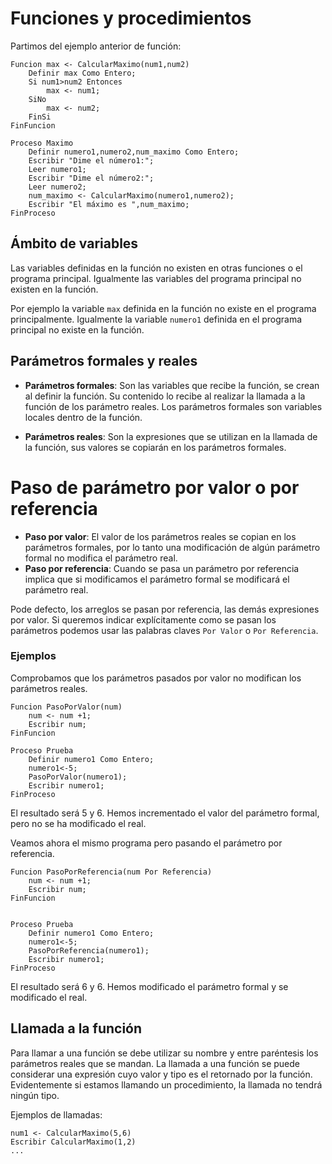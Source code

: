 # Funciones  y procedimientos

Partimos del ejemplo anterior de función:

	Funcion max <- CalcularMaximo(num1,num2)
		Definir max Como Entero;
		Si num1>num2 Entonces
			max <- num1;
		SiNo
			max <- num2;
		FinSi
	FinFuncion	

	Proceso Maximo
		Definir numero1,numero2,num_maximo Como Entero;
		Escribir "Dime el número1:";
		Leer numero1;
		Escribir "Dime el número2:";
		Leer numero2;
		num_maximo <- CalcularMaximo(numero1,numero2);
		Escribir "El máximo es ",num_maximo;
	FinProceso


## Ámbito de variables

Las variables definidas en la función no existen en otras funciones o el programa principal. Igualmente las variables del programa principal no existen en la función.

Por ejemplo la variable `max` definida en la función no existe en el programa principalmente. Igualmente la variable `numero1` definida en el programa principal no existe en la función.


## Parámetros formales y reales

* **Parámetros formales**: Son las variables que recibe la función, se crean al definir la función. Su contenido lo recibe al realizar la llamada a la función de los parámetro reales. Los parámetros formales son variables locales dentro de la función.

* **Parámetros reales**: Son la expresiones que se utilizan en la llamada de la función, sus valores se copiarán en los parámetros formales.

# Paso de parámetro por valor o por referencia

* **Paso por valor**: El valor de los parámetros reales se copian en los parámetros formales, por lo tanto una modificación de algún parámetro formal no modifica el parámetro real.
* **Paso por referencia**: Cuando se pasa un parámetro por referencia implica que si modificamos el parámetro formal se modificará el parámetro real.

Pode defecto, los arreglos se pasan por referencia, las demás expresiones por valor. 
Si queremos indicar explícitamente como se pasan los parámetros podemos usar las palabras claves `Por Valor` o `Por Referencia`.

### Ejemplos

Comprobamos que los parámetros pasados por valor no modifican los parámetros reales.

	Funcion PasoPorValor(num)
		num <- num +1;
		Escribir num;
	FinFuncion	

	Proceso Prueba
		Definir numero1 Como Entero;
		numero1<-5;
		PasoPorValor(numero1);
		Escribir numero1;
	FinProceso

El resultado será 5 y 6. Hemos incrementado el valor del parámetro formal, pero no se ha modificado el real.

Veamos ahora el mismo programa pero pasando el parámetro por referencia.

	Funcion PasoPorReferencia(num Por Referencia)
		num <- num +1;
		Escribir num;
	FinFuncion	
	

	Proceso Prueba
		Definir numero1 Como Entero;
		numero1<-5;
		PasoPorReferencia(numero1);
		Escribir numero1;
	FinProceso

El resultado será 6 y 6. Hemos modificado el parámetro formal y se modificado el real.

## Llamada a la función

Para llamar a una función se debe utilizar su nombre y entre paréntesis los parámetros reales que se mandan. La llamada a una función se puede considerar una expresión cuyo valor y tipo es el retornado por la función. 
Evidentemente si estamos llamando un procedimiento, la llamada no tendrá ningún tipo.

Ejemplos de llamadas:

	num1 <- CalcularMaximo(5,6)
	Escribir CalcularMaximo(1,2)
	...
